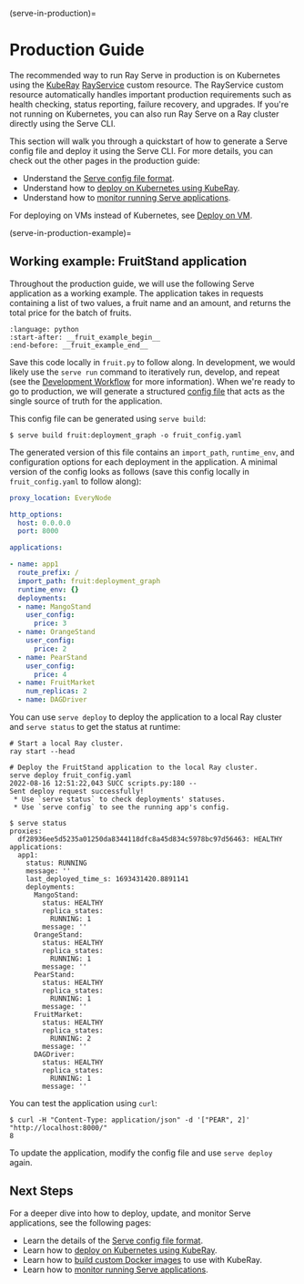 (serve-in-production)=

# Production Guide

The recommended way to run Ray Serve in production is on Kubernetes using the [KubeRay](kuberay-quickstart) [RayService] custom resource.
The RayService custom resource automatically handles important production requirements such as health checking, status reporting, failure recovery, and upgrades.
If you're not running on Kubernetes, you can also run Ray Serve on a Ray cluster directly using the Serve CLI.

This section will walk you through a quickstart of how to generate a Serve config file and deploy it using the Serve CLI.
For more details, you can check out the other pages in the production guide:
- Understand the [Serve config file format](serve-in-production-config-file).
- Understand how to [deploy on Kubernetes using KubeRay](serve-in-production-kubernetes).
- Understand how to [monitor running Serve applications](serve-monitoring).

For deploying on VMs instead of Kubernetes, see [Deploy on VM](serve-in-production-deploying).

(serve-in-production-example)=

## Working example: FruitStand application

Throughout the production guide, we will use the following Serve application as a working example.
The application takes in requests containing a list of two values, a fruit name and an amount, and returns the total price for the batch of fruits.

```{literalinclude} ../doc_code/production_fruit_example.py
:language: python
:start-after: __fruit_example_begin__
:end-before: __fruit_example_end__
```

Save this code locally in `fruit.py` to follow along.
In development, we would likely use the `serve run` command to iteratively run, develop, and repeat (see the [Development Workflow](serve-dev-workflow) for more information).
When we're ready to go to production, we will generate a structured [config file](serve-in-production-config-file) that acts as the single source of truth for the application.

This config file can be generated using `serve build`:
```
$ serve build fruit:deployment_graph -o fruit_config.yaml
```

The generated version of this file contains an `import_path`, `runtime_env`, and configuration options for each deployment in the application.
A minimal version of the config looks as follows (save this config locally in `fruit_config.yaml` to follow along):

```yaml
proxy_location: EveryNode

http_options:
  host: 0.0.0.0
  port: 8000

applications:

- name: app1
  route_prefix: /
  import_path: fruit:deployment_graph
  runtime_env: {}
  deployments:
  - name: MangoStand
    user_config:
      price: 3
  - name: OrangeStand
    user_config:
      price: 2
  - name: PearStand
    user_config:
      price: 4
  - name: FruitMarket
    num_replicas: 2
  - name: DAGDriver
```

You can use `serve deploy` to deploy the application to a local Ray cluster and `serve status` to get the status at runtime:

```console
# Start a local Ray cluster.
ray start --head

# Deploy the FruitStand application to the local Ray cluster.
serve deploy fruit_config.yaml
2022-08-16 12:51:22,043 SUCC scripts.py:180 --
Sent deploy request successfully!
 * Use `serve status` to check deployments' statuses.
 * Use `serve config` to see the running app's config.

$ serve status
proxies:
  df28936ee5d5235a01250da8344118dfc8a45d834c5978bc97d56463: HEALTHY
applications:
  app1:
    status: RUNNING
    message: ''
    last_deployed_time_s: 1693431420.8891141
    deployments:
      MangoStand:
        status: HEALTHY
        replica_states:
          RUNNING: 1
        message: ''
      OrangeStand:
        status: HEALTHY
        replica_states:
          RUNNING: 1
        message: ''
      PearStand:
        status: HEALTHY
        replica_states:
          RUNNING: 1
        message: ''
      FruitMarket:
        status: HEALTHY
        replica_states:
          RUNNING: 2
        message: ''
      DAGDriver:
        status: HEALTHY
        replica_states:
          RUNNING: 1
        message: ''
```

You can test the application using `curl`:

```console
$ curl -H "Content-Type: application/json" -d '["PEAR", 2]' "http://localhost:8000/"
8
```

To update the application, modify the config file and use `serve deploy` again.

## Next Steps

For a deeper dive into how to deploy, update, and monitor Serve applications, see the following pages:
- Learn the details of the [Serve config file format](serve-in-production-config-file).
- Learn how to [deploy on Kubernetes using KubeRay](serve-in-production-kubernetes).
- Learn how to [build custom Docker images](serve-custom-docker-images) to use with KubeRay.
- Learn how to [monitor running Serve applications](serve-monitoring).

[KubeRay]: kuberay-index
[RayService]: kuberay-rayservice-quickstart
